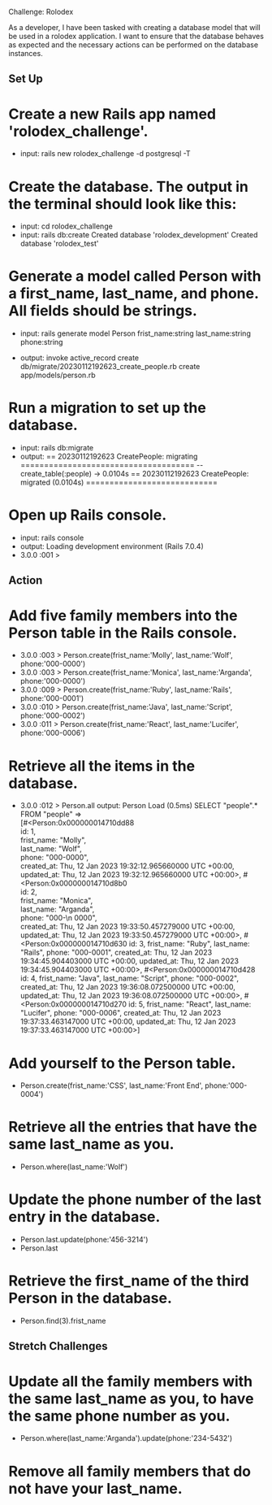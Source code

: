 Challenge: Rolodex

As a developer, I have been tasked with creating a database model that will be used in a rolodex application. I want to ensure that the database behaves as expected and the necessary actions can be performed on the database instances.

## Set Up

# Create a new Rails app named 'rolodex_challenge'.
- input: rails new rolodex_challenge -d postgresql -T

# Create the database. The output in the terminal should look like this:
- input: cd rolodex_challenge
- input: rails db:create
Created database 'rolodex_development'
Created database 'rolodex_test'

# Generate a model called Person with a first_name, last_name, and phone. All fields should be strings.
- input: rails generate model Person frist_name:string last_name:string phone:string 

- output:       invoke  active_record
      create    db/migrate/20230112192623_create_people.rb
      create    app/models/person.rb

# Run a migration to set up the database.
- input: rails db:migrate
- output: == 20230112192623 CreatePeople: migrating =====================================
-- create_table(:people)
   -> 0.0104s
== 20230112192623 CreatePeople: migrated (0.0104s) ============================

# Open up Rails console.
- input: rails console
- output: Loading development environment (Rails 7.0.4)
- 3.0.0 :001 > 

## Action

# Add five family members into the Person table in the Rails console.
- 3.0.0 :003 > Person.create(frist_name:'Molly', last_name:'Wolf', phone:'000-0000')
- 3.0.0 :003 > Person.create(frist_name:'Monica', last_name:'Arganda', phone:'000-0000')
- 3.0.0 :009 > Person.create(frist_name:'Ruby', last_name:'Rails', phone:'000-0001')
- 3.0.0 :010 > Person.create(frist_name:'Java', last_name:'Script', phone:'000-0002')
- 3.0.0 :011 > Person.create(frist_name:'React', last_name:'Lucifer', phone:'000-0006')

# Retrieve all the items in the database.
- 3.0.0 :012 > Person.all
output: 
Person Load (0.5ms)  SELECT "people".* FROM "people"
 =>                                                           
[#<Person:0x000000014710dd88                                  
  id: 1,                                                      
  frist_name: "Molly",                                        
  last_name: "Wolf",                                          
  phone: "000-0000",                                          
  created_at: Thu, 12 Jan 2023 19:32:12.965660000 UTC +00:00, 
  updated_at: Thu, 12 Jan 2023 19:32:12.965660000 UTC +00:00>,
 #<Person:0x000000014710d8b0                                  
  id: 2,                                                      
  frist_name: "Monica",                                       
  last_name: "Arganda",                                       
  phone: "000-\n  0000",                                      
  created_at: Thu, 12 Jan 2023 19:33:50.457279000 UTC +00:00, 
  updated_at: Thu, 12 Jan 2023 19:33:50.457279000 UTC +00:00>,
 #<Person:0x000000014710d630
  id: 3,
  frist_name: "Ruby",
  last_name: "Rails",
  phone: "000-0001",
  created_at: Thu, 12 Jan 2023 19:34:45.904403000 UTC +00:00,
  updated_at: Thu, 12 Jan 2023 19:34:45.904403000 UTC +00:00>,
 #<Person:0x000000014710d428
  id: 4,
  frist_name: "Java",
  last_name: "Script",
  phone: "000-0002",
  created_at: Thu, 12 Jan 2023 19:36:08.072500000 UTC +00:00,
  updated_at: Thu, 12 Jan 2023 19:36:08.072500000 UTC +00:00>,
 #<Person:0x000000014710d270
  id: 5,
  frist_name: "React",
  last_name: "Lucifer",
  phone: "000-0006",
  created_at: Thu, 12 Jan 2023 19:37:33.463147000 UTC +00:00,
  updated_at: Thu, 12 Jan 2023 19:37:33.463147000 UTC +00:00>] 

# Add yourself to the Person table.
- Person.create(frist_name:'CSS', last_name:'Front End', phone:'000-0004')

# Retrieve all the entries that have the same last_name as you.
- Person.where(last_name:'Wolf')

# Update the phone number of the last entry in the database.
- Person.last.update(phone:'456-3214')
- Person.last

# Retrieve the first_name of the third Person in the database.
- Person.find(3).frist_name

## Stretch Challenges

# Update all the family members with the same last_name as you, to have the same phone number as you.
- Person.where(last_name:'Arganda').update(phone:'234-5432')

# Remove all family members that do not have your last_name.
